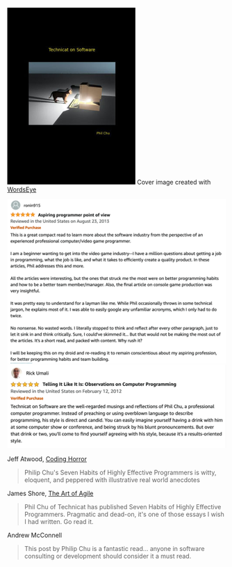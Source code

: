 ![technicat on software cover](/images/technicatonsoftware/covers/bn.jpg)
Cover image created with [WordsEye](http://wordseye.com/)

[![technicat on software review](/images/technicatonsoftware/reviews/ronin.png)](https://www.amazon.com/Technicat-Software-Philip-Chu/dp/1082483958)
[![technicat on software review](/images/technicatonsoftware/reviews/umali.png)](https://www.amazon.com/Technicat-Software-Philip-Chu/dp/1082483958)

Jeff Atwood, [Coding Horror](http://blog.codinghorror.com/seven-habits-of-highly-effective-programmers/)
> Philip Chu's Seven Habits of Highly Effective Programmers is witty, eloquent, and peppered with illustrative real world anecdotes

James Shore, [The Art of Agile](http://www.jamesshore.com/Blog/Seven-Habits-of-Highly-Effective-Programmers.html)
> Phil Chu of Technicat has published Seven Habits of Highly Effective Programmers. Pragmatic and dead-on, it's one of those essays I wish I had written. Go read it.

Andrew McConnell
> This post by Philip Chu is a fantastic read… anyone in software consulting or development should consider it a must read.
